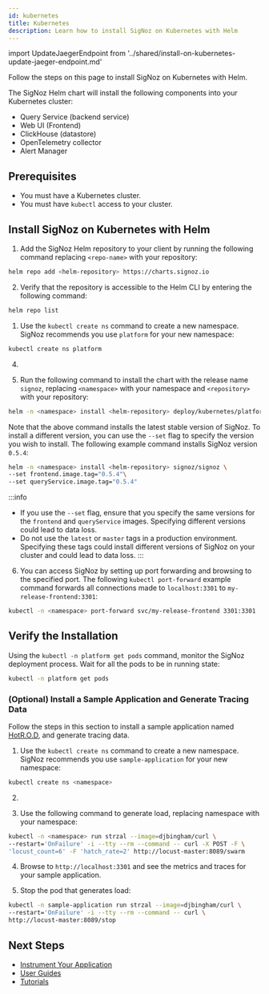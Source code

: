 ```yaml
---
id: kubernetes
title: Kubernetes
description: Learn how to install SigNoz on Kubernetes with Helm
---
```


import UpdateJaegerEndpoint from '../shared/install-on-kubernetes-update-jaeger-endpoint.md'


Follow the steps on this page to install SigNoz on Kubernetes with Helm. 

The SigNoz Helm chart will install the following components into your Kubernetes cluster:

- Query Service (backend service)
- Web UI (Frontend)
- ClickHouse (datastore)
- OpenTelemetry collector
- Alert Manager

<!-- TODO: Flesh out the Architecture section and link out to it.-->
## Prerequisites

<!-- Need a comprehensive list of requirements. Example:
- TBC worker nodes
- TBC CPU cores
- TBC GB of memory
- A minimum of TBC disk with 100 GB, ideally 2 disks on each node with at least 100 GB each
- Kubernetes version TBC
-->

- You must have a Kubernetes cluster.
- You must have `kubectl` access to your cluster.


## Install SigNoz on Kubernetes with Helm

1. Add the SigNoz Helm repository to your client by running the following command replacing `<repo-name>` with your repository:

  ```bash
helm repo add <helm-repository> https://charts.signoz.io
  ```

2. Verify that the repository is accessible to the Helm CLI by entering the following command:
  
  ```bash
helm repo list
  ```

1. Use the `kubectl create ns` command to create a new namespace. SigNoz recommends you use `platform` for your new namespace:

  ```bash
kubectl create ns platform
  ```
  
4. <UpdateJaegerEndpoint />


5. Run the following command to install the chart with the release name `signoz`, replacing `<namespace>` with your namespace and `<repository>` with your repository:

  ```bash
helm -n <namespace> install <helm-repository> deploy/kubernetes/platform
  ```

  Note that the above command installs the latest stable version of SigNoz. To install a different version, you can use the `--set` flag to specify the version you wish to install. The following example command installs SigNoz version `0.5.4`:
  
  ```bash
  helm -n <namespace> install <helm-repository> signoz/signoz \
  --set frontend.image.tag="0.5.4"\
  --set queryService.image.tag="0.5.4"
  ```

:::info
   - If you use the `--set` flag, ensure that you specify the same versions for the `frontend` and `queryService` images. Specifying different versions could lead to data loss.
   - Do not use the `latest` or `master` tags in a production environment. Specifying these tags could install different versions of SigNoz on your cluster and could lead to data loss.
:::

6. You can access SigNoz by setting up port forwarding and browsing to the specified port. The following `kubectl port-forward` example command forwards all connections made to `localhost:3301` to `my-release-frontend:3301`:

  ```bash
kubectl -n <namespace> port-forward svc/my-release-frontend 3301:3301
  ```

## Verify the Installation

Using the `kubectl -n platform get pods` command, monitor the SigNoz deployment process. Wait for all the pods to be in running state:

```bash
kubectl -n platform get pods
```

<!-- Need to add an example output once I install SigNoz on Kubernetes.-->
### (Optional) Install a Sample Application and Generate Tracing Data

<!-- This whole section needs more details and it could be moved somewhere else -->

Follow the steps in this section to install a sample application named [HotR.O.D](https://github.com/jaegertracing/jaeger/tree/master/examples/hotrod), and generate tracing data.

1. Use the `kubectl create ns` command to create a new namespace. SigNoz recommends you use `sample-application` for your new namespace:

  ```bash
kubectl create ns <namespace>
  ```
2. <UpdateJaegerEndpoint />

3. Use the following command to generate load, replacing namespace with your namespace:

  ```bash
kubectl -n <namespace> run strzal --image=djbingham/curl \
--restart='OnFailure' -i --tty --rm --command -- curl -X POST -F \
'locust_count=6' -F 'hatch_rate=2' http://locust-master:8089/swarm
  ```

4. Browse to `http://localhost:3301` and see the metrics and traces for your sample application. <!--This step needs more details including a screenshot but I wasn't able to install SigNoz on Kubernetes yet -->

5. Stop the pod that generates load:

  ```bash
kubectl -n sample-application run strzal --image=djbingham/curl \
 --restart='OnFailure' -i --tty --rm --command -- curl \
 http://locust-master:8089/stop
 ```
## Next Steps

- [Instrument Your Application](/docs/instrumentation/overview)
- [User Guides](/docs/userguide/overview/)
- [Tutorials](/docs/tutorials/)
